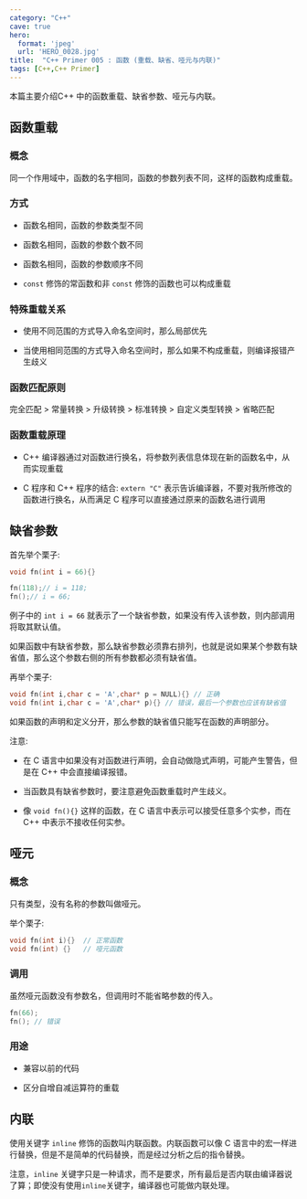 ```yaml
---
category: "C++"
cave: true
hero:
  format: 'jpeg'
  url: 'HERO_0028.jpg'
title:  "C++ Primer 005 : 函数 (重载、缺省、哑元与内联)"
tags: [C++,C++ Primer]
---
```

本篇主要介绍C++ 中的函数重载、缺省参数、哑元与内联。

## 函数重载

### 概念

同一个作用域中，函数的名字相同，函数的参数列表不同，这样的函数构成重载。

### 方式

* 函数名相同，函数的参数类型不同

* 函数名相同，函数的参数个数不同

* 函数名相同，函数的参数顺序不同

* `const` 修饰的常函数和非 `const` 修饰的函数也可以构成重载

### 特殊重载关系

* 使用不同范围的方式导入命名空间时，那么局部优先

* 当使用相同范围的方式导入命名空间时，那么如果不构成重载，则编译报错产生歧义

### 函数匹配原则

完全匹配 > 常量转换 > 升级转换 > 标准转换 > 自定义类型转换 > 省略匹配

### 函数重载原理

* C++ 编译器通过对函数进行换名，将参数列表信息体现在新的函数名中，从而实现重载

* C 程序和 C++ 程序的结合: `extern "C"` 表示告诉编译器，不要对我所修改的函数进行换名，从而满足 C 程序可以直接通过原来的函数名进行调用

## 缺省参数

首先举个栗子:

```cpp
void fn(int i = 66){}

fn(118);// i = 118;
fn();// i = 66;
```

例子中的 `int i = 66` 就表示了一个缺省参数，如果没有传入该参数，则内部调用将取其默认值。

如果函数中有缺省参数，那么缺省参数必须靠右排列，也就是说如果某个参数有缺省值，那么这个参数右侧的所有参数都必须有缺省值。

再举个栗子:
```cpp
void fn(int i,char c = 'A',char* p = NULL){} // 正确
void fn(int i,char c = 'A',char* p){} // 错误，最后一个参数也应该有缺省值
```


如果函数的声明和定义分开，那么参数的缺省值只能写在函数的声明部分。

注意:

* 在 C 语言中如果没有对函数进行声明，会自动做隐式声明，可能产生警告，但是在 C++ 中会直接编译报错。

* 当函数具有缺省参数时，要注意避免函数重载时产生歧义。

* 像 `void fn(){}` 这样的函数，在 C 语言中表示可以接受任意多个实参，而在 C++ 中表示不接收任何实参。

## 哑元

### 概念

只有类型，没有名称的参数叫做哑元。

举个栗子:

```cpp
void fn(int i){}  // 正常函数
void fn(int) {}   // 哑元函数
```


### 调用

虽然哑元函数没有参数名，但调用时不能省略参数的传入。

```cpp
fn(66);
fn(); // 错误
```


### 用途

* 兼容以前的代码

* 区分自增自减运算符的重载

## 内联

使用关键字 `inline` 修饰的函数叫内联函数。内联函数可以像 C 语言中的宏一样进行替换，但是不是简单的代码替换，而是经过分析之后的指令替换。

注意，`inline` 关键字只是一种请求，而不是要求，所有最后是否内联由编译器说了算；即使没有使用`inline`关键字，编译器也可能做内联处理。
